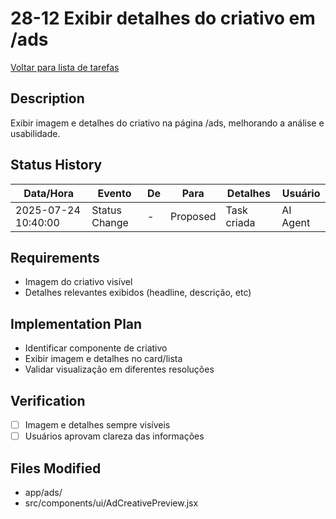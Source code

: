 # 28-12 Exibir detalhes do criativo em /ads

[Voltar para lista de tarefas](./tasks.md)

## Description
Exibir imagem e detalhes do criativo na página /ads, melhorando a análise e usabilidade.

## Status History
| Data/Hora           | Evento         | De         | Para      | Detalhes                                 | Usuário |
|---------------------|---------------|------------|-----------|------------------------------------------|---------|
| 2025-07-24 10:40:00 | Status Change | -          | Proposed  | Task criada                              | AI Agent |

## Requirements
- Imagem do criativo visível
- Detalhes relevantes exibidos (headline, descrição, etc)

## Implementation Plan
- Identificar componente de criativo
- Exibir imagem e detalhes no card/lista
- Validar visualização em diferentes resoluções

## Verification
- [ ] Imagem e detalhes sempre visíveis
- [ ] Usuários aprovam clareza das informações

## Files Modified
- app/ads/
- src/components/ui/AdCreativePreview.jsx 
